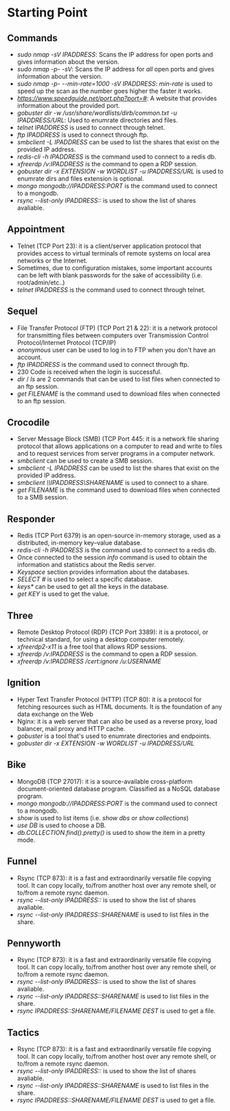 # Starting Point
## Commands
* *sudo nmap -sV IPADDRESS*: Scans the IP address for open ports and gives information about the version.
* *sudo nmap -p- -sV*: Scans the IP address for *all* open ports and gives information about the version.
* *sudo nmap -p- --min-rate=1000 -sV IPADDRESS*: *min-rate* is used to speed up the scan as the number goes higher the faster it works.
* *https://www.speedguide.net/port.php?port=#*: A website that provides information about the provided port.
* *gobuster dir -w /usr/share/wordlists/dirb/common.txt -u IPADDRESS/URL*: Used to enumrate directories and files.
* *telnet IPADDRESS* is used to connect through telnet.
* *ftp IPADDRESS* is used to connect through ftp.
* *smbclient -L IPADDRESS* can be used to list the shares that exist on the provided IP address.
* *redis-cli -h IPADDRESS* is the command used to connect to a redis db.
* *xfreerdp /v:IPADDRESS* is the command to open a RDP session.
* *gobuster dir -x EXTENSION -w WORDLIST -u IPADDRESS/URL* is used to enumrate dirs and files extension is optional.
* *mongo mongodb://IPADDRESS:PORT* is the command used to connect to a mongodb.
* *rsync --list-only IPADDRESS::* is used to show the list of shares avaliable.


  
## Appointment
* Telnet (TCP Port 23): it is a client/server application protocol that provides access to virtual terminals of remote systems on local area networks or the Internet.
* Sometimes, due to configuration mistakes, some important accounts can be left with blank passwords for the sake of accessibility (i.e. root/admin/etc..)
* *telnet IPADDRESS* is the command used to connect through telnet.

## Sequel
* File Transfer Protocol (FTP) (TCP Port 21 & 22): it is a network protocol for transmitting files between computers over Transmission Control Protocol/Internet Protocol (TCP/IP)
* *anonymous* user can be used to log in to FTP when you don't have an account.
* *ftp IPADDRESS* is the command used to connect through ftp.
* 230 Code is received when the login is successful.
* *dir* / *ls* are 2 commands that can be used to list files when connected to an ftp session.
* *get FILENAME* is the command used to download files when connected to an ftp session.

## Crocodile
* Server Message Block (SMB) (TCP Port 445: it is a network file sharing protocol that allows applications on a computer to read and write to files and to request services from server programs in a computer network.
* *smbclient* can be used to create a SMB session.
* *smbclient -L IPADDRESS* can be used to list the shares that exist on the provided IP address.
* *smbclient \\\\IPADDRESS\\SHARENAME* is used to connect to a share.
* *get FILENAME* is the command used to download files when connected to a SMB session.

## Responder
* Redis (TCP Port 6379) is an open-source in-memory storage, used as a distributed, in-memory key–value database.
* *redis-cli -h IPADDRESS* is the command used to connect to a redis db.
* Once connected to the session *info* command is used to obtain the information and statistics about the Redis server.
* *Keyspace* section provides information about the databases.
* *SELECT #* is used to select a specific database.
* *keys\** can be used to get all the keys in the database.
* *get KEY* is used to get the value.

## Three
* Remote Desktop Protocol (RDP) (TCP Port 3389): it is a protocol, or technical standard, for using a desktop computer remotely.
* *xfreerdp2-x11* is a free tool that allows RDP sessions.
* *xfreerdp /v:IPADDRESS* is the command to open a RDP session.
* *xfreerdp /v:IPADDRESS /cert:ignore /u:USERNAME*

## Ignition
* Hyper Text Transfer Protocol (HTTP) (TCP 80): it is a protocol for fetching resources such as HTML documents. It is the foundation of any data exchange on the Web
* Nginx: it is a web server that can also be used as a reverse proxy, load balancer, mail proxy and HTTP cache.
* *gobuster* is a tool that's used to enumrate directories and endpoints.
* *gobuster dir -x EXTENSION -w WORDLIST -u IPADDRESS/URL*

## Bike
* MongoDB (TCP 27017): it is a source-available cross-platform document-oriented database program. Classified as a NoSQL database program.
* *mongo mongodb://IPADDRESS:PORT* is the command used to connect to a mongodb.
* *show* is used to list items (i.e. *show dbs* or *show collections*)
* *use DB* is used to choose a DB.
* *db.COLLECTION.find().pretty()* is used to show the item in a pretty mode.

## Funnel
* Rsync (TCP 873): it is a fast and extraordinarily versatile file copying tool. It can copy locally, to/from another host over any remote shell, or to/from a remote rsync daemon.
* *rsync --list-only IPADDRESS::* is used to show the list of shares avaliable.
* *rsync --list-only IPADDRESS::SHARENAME* is used to list files in the share.

## Pennyworth
* Rsync (TCP 873): it is a fast and extraordinarily versatile file copying tool. It can copy locally, to/from another host over any remote shell, or to/from a remote rsync daemon.
* *rsync --list-only IPADDRESS::* is used to show the list of shares avaliable.
* *rsync --list-only IPADDRESS::SHARENAME* is used to list files in the share.
* *rsync IPADDRESS::SHARENAME/FILENAME DEST* is used to get a file.

## Tactics
* Rsync (TCP 873): it is a fast and extraordinarily versatile file copying tool. It can copy locally, to/from another host over any remote shell, or to/from a remote rsync daemon.
* *rsync --list-only IPADDRESS::* is used to show the list of shares avaliable.
* *rsync --list-only IPADDRESS::SHARENAME* is used to list files in the share.
* *rsync IPADDRESS::SHARENAME/FILENAME DEST* is used to get a file.
